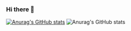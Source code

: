 ### Hi there 👋

[![Anurag's GitHub stats](https://github-readme-stats.vercel.app/api?username=ismailkrc57)](https://github.com/anuraghazra/github-readme-stats)
![Anurag's GitHub stats](https://github-readme-stats.vercel.app/api?username=ismailkrc57&hide=contribs,prs)
